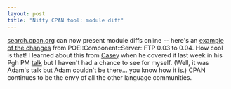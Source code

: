 ```yaml
---
layout: post
title: "Nifty CPAN tool: module diff"
---
```




<a href="http://search.cpan.org/">search.cpan.org</a> can now present module diffs online -- here's an <a href="http://search.cpan.org/diff?from=POE-Component-Server-FTP-0.03&to=POE-Component-Server-FTP-0.04">example of the changes</a> from POE::Component::Server::FTP 0.03 to 0.04. How cool is that! I learned about this from <a href="http://caseywest.com/journal/">Casey</a> when he covered it last week in his Pgh PM <a href="http://pgh.pm.org/m/200402.html">talk</a> but I haven't had a chance to see for myself. (Well, it was Adam's talk but Adam couldn't be there... you know how it is.) CPAN continues to be the envy of all the other language communities.


